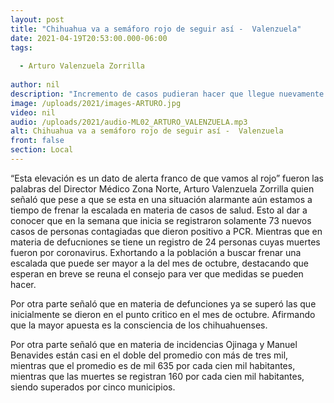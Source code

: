 ```yaml
---
layout: post
title: "Chihuahua va a semáforo rojo de seguir así -  Valenzuela"
date: 2021-04-19T20:53:00.000-06:00
tags:
  
  - Arturo Valenzuela Zorrilla
  
author: nil
description: "Incremento de casos pudieran hacer que llegue nuevamente a rojo."
image: /uploads/2021/images-ARTURO.jpg
video: nil
audio: /uploads/2021/audio-ML02_ARTURO_VALENZUELA.mp3
alt: Chihuahua va a semáforo rojo de seguir así -  Valenzuela
front: false
section: Local
---
```


“Esta elevación es un dato de alerta franco de que vamos al rojo” fueron las palabras del Director Médico Zona Norte, Arturo Valenzuela Zorrilla quien señaló que pese a que se esta en una situación alarmante aún estamos a tiempo de frenar la escalada en materia de casos de salud. Esto al dar a conocer que en la semana que inicia se registraron solamente 73 nuevos casos de personas contagiadas que dieron positivo a PCR.
Mientras que en materia de defucniones se tiene un registro de 24 personas cuyas muertes fueron por coronavirus. Exhortando a la población a buscar frenar una escalada que puede ser mayor a la del mes de octubre, destacando que esperan en breve se reuna el consejo para ver que medidas se pueden hacer.

Por otra parte señaló que en materia de defunciones ya se superó las que inicialmente se dieron en el punto critico en el mes de octubre. Afirmando que la mayor apuesta es la consciencia de los chihuahuenses.

Por otra parte señaló que en materia de incidencias Ojinaga y Manuel Benavides están casi en el doble del promedio con más de tres mil, mientras que el promedio es de mil 635 por cada cien mil habitantes, mientras que las muertes se registran 160 por cada cien mil habitantes, siendo superados por cinco municipios.
